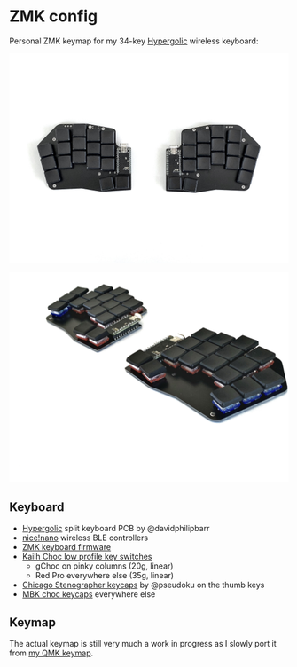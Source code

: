 # ZMK config

Personal ZMK keymap for my 34-key [Hypergolic][1] wireless keyboard:

![Hypergolic wireless split keyboard](data/hypergolic-top.png)

![Hypergolic wireless split keyboard](data/hypergolic-side.png)

## Keyboard

* [Hypergolic][1] split keyboard PCB by @davidphilipbarr
* [nice!nano][2] wireless BLE controllers
* [ZMK keyboard firmware][3]
* [Kailh Choc low profile key switches][6]
  * gChoc on pinky columns (20g, linear)
  * Red Pro everywhere else (35g, linear)
* [Chicago Stenographer keycaps][4] by @pseudoku on the thumb keys
* [MBK choc keycaps][5] everywhere else

## Keymap

The actual keymap is still very much a work in progress as I slowly port it from
[my QMK keymap][7].

[1]: https://github.com/davidphilipbarr/hypergolic
[2]: https://nicekeyboards.com/nice-nano/
[3]: https://zmkfirmware.dev/
[4]: https://github.com/pseudoku/PseudoMakeMeKeyCapProfiles#chicago-stenographer
[5]: https://www.reddit.com/r/MechanicalKeyboards/comments/eq6vzs/gb_mbk_choc_lowprofile_keycaps_preorder_now/
[6]: http://www.kailh.com/en/Products/Ks/CS/
[7]: https://github.com/dxmh/34keymap
